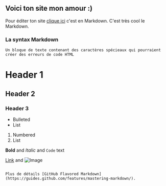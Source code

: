 ## Voici ton site mon amour :)

Pour éditer ton site [clique ici](https://github.com/graphismatique/mfp/edit/master/README.md) c'est en Markdown. C'est très cool le Markdown.

### La syntax Markdown

```
Un bloque de texte contenant des caractères spécieaux qui pourraient créer des erreurs de code HTML
```

# Header 1
## Header 2
### Header 3

- Bulleted
- List

1. Numbered
2. List

**Bold** and _Italic_ and `Code` text

[Link](url) and ![Image](src)
```

Plus de détails [GitHub Flavored Markdown](https://guides.github.com/features/mastering-markdown/).
